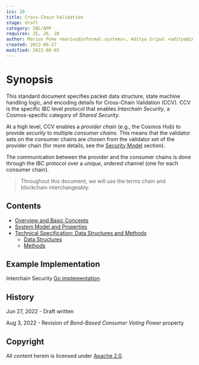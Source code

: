 ```yaml
---
ics: 28
title: Cross-Chain Validation
stage: draft
category: IBC/APP
requires: 25, 26, 20
author: Marius Poke <marius@informal.systems>, Aditya Sripal <aditya@interchain.io>, Jovan Komatovic <jovan.komatovic@epfl.ch>, Cezara Dragoi <cezara.dragoi@inria.fr>, Josef Widder <josef@informal.systems>
created: 2022-06-27
modified: 2022-08-03
---
```


<!-- omit in toc -->
# Synopsis

This standard document specifies packet data structure, state machine handling logic, and encoding details for Cross-Chain Validation (CCV). CCV is the specific IBC level protocol that enables *Interchain Security*, a Cosmos-specific category of *Shared Security*.

At a high level, CCV enables a *provider chain* (e.g., the Cosmos Hub) to provide *security* to multiple *consumer chains*. This means that the validator sets on the consumer chains are chosen from the validator set of the provider chain (for more details, see the [Security Model](./overview_and_basic_concepts.md#security-model) section).

The communication between the provider and the consumer chains is done through the IBC protocol over a *unique*, *ordered* channel (one for each consumer chain). 

> Throughout this document, we will use the terms chain and blockchain interchangeably.

## Contents
- [Overview and Basic Concepts](./overview_and_basic_concepts.md)
- [System Model and Properties](./system_model_and_properties.md)
- [Technical Specification: Data Structures and Methods](./technical_specification.md)
  - [Data Structures](./data_structures.md)
  - [Methods](./methods.md)

<!--
## Backwards Compatibility

(discussion of compatibility or lack thereof with previous standards)


## Forwards Compatibility

-->

## Example Implementation

Interchain Security [Go implementation](https://github.com/cosmos/interchain-security).


<!--
## Other Implementations

(links to or descriptions of other implementations)

-->

## History

Jun 27, 2022 - Draft written

Aug 3, 2022 - Revision of *Bond-Based Consumer Voting Power* property

## Copyright

All content herein is licensed under [Apache 2.0](https://www.apache.org/licenses/LICENSE-2.0).
